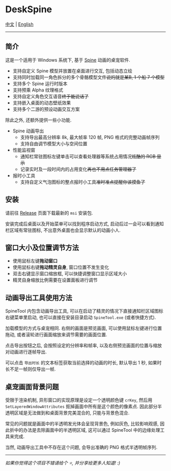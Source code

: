 # DeskSpine

[中文](README.md) | [English](README.en.md)

---

## 简介

这是一个适用于 Windows 系统下, 基于 [Spine](https://esotericsoftware.com/spine-in-depth) 动画的桌宠软件.

- 支持自定义 Spine 模型并放置在桌面进行交互, 包括动态立绘
- 支持同时加载同一角色拆分的多个骨骼模型文件~~说的就是某B, 1 个船 7 个模型~~
- 支持多个 Spine 运行时版本
- 支持预乘 Alpha 纹理格式
- 支持自定义角色交互语音~~终于能说话了~~
- 支持嵌入桌面的动态壁纸效果
- 支持多个二游的预设动画交互方案

除此之外, 还额外提供一些小功能.

- Spine 动画导出
    - 支持导出最高分辨率 8k, 最大帧率 120 帧, PNG 格式的完整动画帧序列
    - 支持自由调节模型大小与空间位置
- 性能监视窗
    - 通知栏常驻图标左键单击可以查看处理器等系统占用情况~~炫酷的 RGB 显示~~
    - 记录实时及一段时间内的占用变化~~再也不用点任务管理器了~~
- 报时小工具
    - 支持自定义气泡图标的整点报时小工具~~准时准点提醒你该摸鱼了~~

## 安装

请前往 [Release](https://github.com/ww-rm/DeskSpine/releases) 页面下载最新的 `msi` 安装包.

安装完成后桌面以及开始菜单可以找到程序启动方式, 启动后过一会可以看到通知栏区域有常驻图标, 不出意外桌面也会显示默认的动画小人.

## 窗口大小及位置调节方法

- 使用鼠标左键**拖动窗口**
- 使用鼠标右键**拖动精灵自身**, 窗口位置不发生变化
- 双击右键显示窗口缩放框, 可以快捷调整窗口显示区域大小
- 精灵自身缩放比例需要在设置面板进行调节

## 动画导出工具使用方法

SpineTool 内包含动画导出工具, 可以在启动了精灵的情况下直接通知栏区域图标右键菜单里启动, 也可以直接在安装目录启动 `SpineTool.exe` (或者快捷方式).

加载模型的方式与桌宠相同. 右侧的画面是预览画面, 可以使用鼠标左键进行位置拖动, 或者滚轮进行画面缩放来调节需要的画面位置.

点击导出按钮之后, 会按照设定的分辨率和帧率, 以及右侧预览画面的位置与缩放对动画进行逐帧导出.

可以点击 `导出时长` 的文本标签获取当前选择的动画的时长, 默认导出 1 秒, 如果时长不足一帧则仅导出一帧.

## 桌宠画面背景问题

受限于渲染机制, 异形窗口的实现原理是设定一个透明颜色键 `crKey`, 然后用 `SetLayeredWindowAttributes` 抠掉画面中所有是这个颜色的像素点. 因此部分半透明区域是无法做到和桌面背景完美混合的, 只能与背景色混合.

常见的问题就是画面中的半透明发光体会呈现背景色, 例如灰色, 比较影响观感, 因此折中的办法是去除画面中的半透明区域, 这可以通过 SpineTool 中的边缘处理工具来完成.

当然, 动画导出工具中不存在这个问题, 会导出准确的 PNG 格式半透明帧序列.

---

*如果你觉得这个项目不错请给个 :star:, 并分享给更多人知道! :)*
